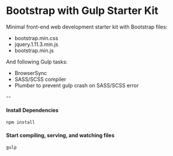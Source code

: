 # Bootstrap with Gulp Starter Kit
Minimal front-end web development starter kit with Bootstrap files:
* bootstrap.min.css
* jquery.1.11.3.min.js
* bootstrap.min.js

And following Gulp tasks:
* BrowserSync
* SASS/SCSS compiler
* Plumber to prevent gulp crash on SASS/SCSS error

--

#### Install Dependencies
```
npm install
```

#### Start compiling, serving, and watching files
```
gulp
```
